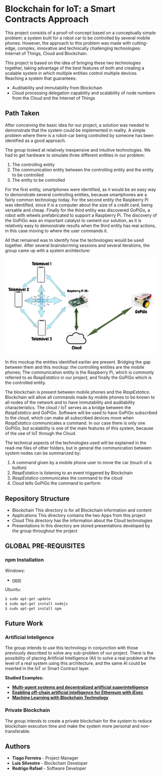 # Blockchain for IoT: a Smart Contracts Approach

This project consists of a proof-of-concept based on a conceptually simple problem: a system built for a robot car to be controlled by several mobile phones. However, the approach to this problem was made with cutting-edge, complex, innovative and technically challenging technologies: Internet of Things, Cloud and Blockchain.

This project is based on the idea of bringing these two technologies together, taking advantage of the best features of both and creating a scalable system in which multiple entities control multiple devices. Reaching a system that guarantees:
  * Auditability and immutability from Blockchain
  * Cloud processing delegation capability and scalability of node numbers from the Cloud and the Internet of Things

## Path Taken

After conceiving the basic idea for our project, a solution was needed to demonstrate that the system could be implemented in reality. A simple problem where there is a robot-car being controlled by someone has been identified as a good approach.

The group looked at relatively inexpensive and intuitive technologies. We had to get hardware to simulate three different entities in our problem:
1. The controlling entity
1. The communication entity between the controlling entity and the entity to be controlled
1. The entity to be controlled

For the first entity, smartphones were identified, as it would be an easy way to demonstrate several controlling entities, because smartphones are a fairly common technology today. For the second entity the Raspberry Pi was identified, since it is a computer about the size of a credit card, being versatile and cheap. Finally for the third entity was discovered GoPiGo, a robot with wheels prefabricated to support a Raspberry Pi. The discovery of the GoPiGo was an important catalyst to cement our solution, as it is relatively easy to demonstrate results when the third entity has real actions, in this case moving to where the user commands it.

All that remained was to identify how the technologies would be used together. After several brainstorming sessions and several iterations, the group came up with a system architecture:

![General Architecture](/Cloud/Images/image1.png "General Architecture")

In this mockup the entities identified earlier are present. Bridging the gap between them and this mockup: the controlling entities are the mobile phones; The communication entity is the Raspberry Pi, which is commonly referred to as *RaspEstatico* in our project; and finally the GoPiGo which is the controlled entity.

The blockchain is present between mobile phones and  the *RaspEstatico*. Blockchain will allow all commands made by mobile phones to be known to all nodes of the network and to have immutability and auditability characteristics. The cloud / IoT serves as a bridge between the *RaspEstatico* and GoPiGo. Software will be used to have GoPiGo subscribed to the cloud, which can make all subscribed devices move when *RaspEstatico* communicates a command. In our case there is only one GoPiGo, but scalability is one of the main features of this system, because of the use of IoT through the Cloud.

The technical aspects of the technologies used will be explained in the read-me files of other folders, but in general the communication between system nodes can be summarized by:
1. A command given by a mobile phone user to move the car (touch of a button)
1. *RaspEstatico* is listening to an event triggered by Blockchain
1. *RaspEstatico* communicates the command to the cloud 
1. Cloud tells GoPiGo the command to perform

## Repository Structure

* Blockchain
This directory is for all Blockchain information and content
* Applications
This directory contains the two Apps from this project
* Cloud
This directory has the information about the Cloud technologies
* Presentations 
In this directory are stored presentations developed by the group throughout the project

## GLOBAL PRE-REQUISITES

### npm Installation

Windows:

* [npm](https://www.npmjs.com/get-npm)

Ubuntu:

```
$ sudo apt-get update
$ sudo apt-get install nodejs
$ sudo apt-get install npm
```

## Future Work

### Artificial Inteligence

The group intends to use this technology in conjunction with those previously described to solve any sub-problem of our project. There is the possibility of placing Artificial Intelligence (AI) to solve a real problem at the level of a real system using this architecture, and the same AI could be inserted in the IoT or Smart Contract layer.

**Studied Examples:**
* [**Multi-agent systems and decentralized artificial superintelligence**](https://arxiv.org/ftp/arxiv/papers/1702/1702.08529.pdf?fbclid=IwAR3WmMKDCE1_I-YbXA4wcTs1f6IfHaV1qNlmNMvQpjyWeu_kxFUU8LNA-ZE)
* [**Enabling off-chain artificial intelligence for Ethereum with iExec**](https://medium.com/iex-ec/enabling-off-chain-artificial-intelligence-for-ethereum-with-iexec-804e640667c0)
* [**Machine Learning with Blockchain Technology**](https://github.com/andcachia/Ethereum-MachineLearning?fbclid=IwAR0DTd_P9WJF8XEIPFr0WMpYYIrOG8-t3RQP_fl_z8n88JEKltutJ0EcPtI)

### Private Blockchain

The group intends to create a private blockchain for the system to reduce blockchain execution time and make the system more personal and non-transferable.

## Authors

* **Tiago Ferreira** - Project Manager
* **Luís Silvestre** - Blockchain Developer
* **Rodrigo Rafael** - Software Developer
